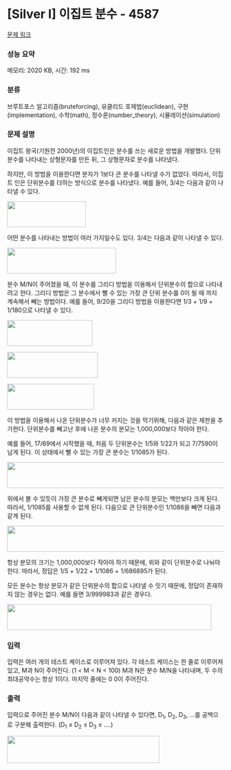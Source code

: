 # [Silver I] 이집트 분수 - 4587 

[문제 링크](https://www.acmicpc.net/problem/4587) 

### 성능 요약

메모리: 2020 KB, 시간: 192 ms

### 분류

브루트포스 알고리즘(bruteforcing), 유클리드 호제법(euclidean), 구현(implementation), 수학(math), 정수론(number_theory), 시뮬레이션(simulation)

### 문제 설명

<p>
	이집트 왕국(기원전 2000년)의 이집트인은 분수를 쓰는 새로운 방법을 개발했다. 단위분수를 나타내는 상형문자를 만든 뒤, 그 상형문자로 분수를 나타냈다.</p>

<p>
	하지만, 이 방법을 이용한다면 분자가 1보다 큰 분수를 나타낼 수가 없었다. 따라서, 이집트 인은 단위분수를 더하는 방식으로 분수를 나타냈다. 예를 들어, 3/4는 다음과 같이 나타낼 수 있다.</p>

<p>
	<img alt="" src="https://www.acmicpc.net/upload/images/34.png" style="width: 183px; height: 60px;"></p>

<p>
	어떤 분수를 나타내는 방법이 여러 가지일수도 있다. 3/4는 다음과 같이 나타낼 수 있다.</p>

<p>
	<img alt="" src="https://www.acmicpc.net/upload/images/342.png" style="width: 253px; height: 60px;"></p>

<p>
	분수 M/N이 주어졌을 때, 이 분수를 그리디 방법을 이용해서 단위분수의 합으로 나타내려고 한다. 그리디 방법은 그 분수에서 뺄 수 있는 가장 큰 단위 분수를 0이 될 때 까지 계속해서 빼는 방법이다. 예를 들어, 9/20을 그리디 방법을 이용한다면 1/3 + 1/9 + 1/180으로 나타낼 수 있다.</p>

<p>
	<img alt="" src="https://www.acmicpc.net/upload/images/9201.png" style="width: 198px; height: 60px;"></p>
<p>
	<img alt="" src="https://www.acmicpc.net/upload/images/9202.png" style="width: 211px; height: 60px;"></p>
<p>
	<img alt="" src="https://www.acmicpc.net/upload/images/9203.png" style="width: 202px; height: 60px;"></p>

<p>
	이 방법을 이용해서 나온 단위분수가 너무 커지는 것을 막기위해, 다음과 같은 제한을 추가한다. 단위분수를 빼고난 후에 나온 분수의 분모는 1,000,000보다 작아야 한다.</p>

<p>
	예를 들어, 17/69에서 시작했을 때, 처음 두 단위분수는 1/5와 1/22가 되고 7/7590이 남게 된다. 이 상태에서 뺄 수 있는 가장 큰 분수는 1/1085가 된다.</p>

<p>
	<img alt="" src="https://www.acmicpc.net/upload/images/77590.png" style="width: 582px; height: 60px;"></p>

<p>
	위에서 볼 수 있듯이 가장 큰 분수로 빼게되면 남은 분수의 분모는 백만보다 크게 된다. 따라서, 1/1085를 사용할 수 없게 된다. 다음으로 큰 단위분수인 1/1086을 빼면 다음과 같게 된다.</p>

<p>
	<img alt="" src="https://www.acmicpc.net/upload/images/775902.png" style="width: 708px; height: 60px;"></p>

<p>
	항상 분모의 크기는 1,000,000보다 작아야 하기 때문에, 위와 같이 단위분수로 나눠야 한다. 따라서, 정답은 1/5 + 1/22 + 1/1086 + 1/686895가 된다.</p>

<p>
	모든 분수는 항상 분모가 같은 단위분수의 합으로 나타낼 수 잇기 때문에, 정답이 존재하지 않는 경우는 없다. 예를 들면 3/999983과 같은 경우다.</p>

<p>
	<img alt="" src="https://www.acmicpc.net/upload/images/3999983.png" style="width: 475px; height: 60px;"></p>

### 입력 

 <p>
	입력은 여러 개의 테스트 케이스로 이루어져 있다. 각 테스트 케이스는 한 줄로 이루어져 있고, M과 N이 주어진다. (1 < M < N < 100) M과 N은 분수 M/N을 나타내며, 두 수의 최대공약수는 항상 1이다. 마지막 줄에는 0 0이 주어진다.</p>

### 출력 

 <p>
	입력으로 주어진 분수 M/N이 다음과 같이 나타낼 수 있다면, D<sub>1</sub>, D<sub>2</sub>, D<sub>3</sub>, ...를 공백으로 구분해 출력한다. (D<sub>1</sub> ≤ D<sub>2</sub> ≤ D<sub>3</sub> ≤ ....)</p>
<p>
	<img alt="" src="/upload/images/output.png" style="width: 354px; height: 63px;"></p>

